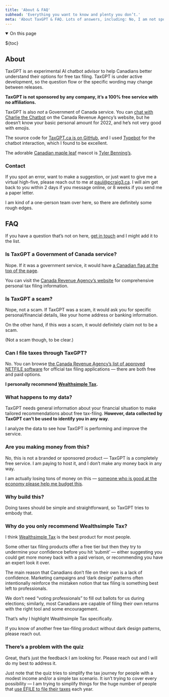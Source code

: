 ```yaml
---
title: 'About & FAQ'
subhead: 'Everything you want to know and plenty you don’t.'
meta: 'About TaxGPT & FAQ. Lots of answers, including: No, I am not sponsored by Wealthsimple.'
---
```


<details class="table-of-contents--wrapper" open>
<summary class="table-of-contents--heading heading">
<span>On this page</span>
</summary>

${toc}

</details>

## About

TaxGPT is an experimental AI chatbot advisor to help Canadians better understand their options for free tax filing. TaxGPT is under active development, so the question flow or the specific wording may change between releases.

**TaxGPT is not sponsored by any company, it’s a 100% free service with no affiliations.**

TaxGPT is also _not_ a Government of Canada service. You can [chat with Charlie the Chatbot](https://www.canada.ca/en/services/taxes/income-tax/personal-income-tax.html) on the Canada Revenue Agency’s website, but he doesn’t know your basic personal amount for 2022, and he’s not very good with emojis.

The source code for [TaxGPT.ca is on GitHub](https://github.com/pcraig3/tax-gpt), and I used [Typebot](https://typebot.io/) for the chatbot interaction, which I found to be excellent.

The adorable [Canadian maple leaf](/robot.svg) mascot is [Tyler Benning’s](https://tylerbenning.com).

### Contact

If you spot an error, want to make a suggestion, or just want to give me a virtual high-five, please reach out to me at [paul@pcraig3.ca](mailto:paul@pcraig3.ca). I will aim get back to you within 2 days if you message online, or 8 weeks if you send me a paper letter.

I am kind of a one-person team over here, so there are definitely some rough edges.

## FAQ

If you have a question that’s not on here, [get in touch](mailto:paul@pcraig3.ca) and I might add it to the list.

### Is TaxGPT a Government of Canada service?

Nope. If it was a government service, it would have [a Canadian flag at the top of the page](https://design.canada.ca/common-design-patterns/global-header.html).

You can visit the [Canada Revenue Agency’s website](https://www.canada.ca/en/services/taxes/income-tax/personal-income-tax.html) for comprehensive personal tax filing information.

### Is TaxGPT a scam?

Nope, not a scam. If TaxGPT was a scam, it would ask you for specific personal/financial details, like your home address or banking information.

On the other hand, if this _was_ a scam, it would definitely claim not to be a scam.

(Not a scam though, to be clear.)

### Can I file taxes through TaxGPT?

No. You can browse [the Canada Revenue Agency’s list of approved NETFILE software](https://www.canada.ca/en/revenue-agency/services/e-services/e-services-individuals/netfile-overview/certified-software-netfile-program.html#h_1) for official tax filing applications — there are both free and paid options.

**I personally recommend [Wealthsimple Tax](https://www.wealthsimple.com/en-ca/tax).**

### What happens to my data?

TaxGPT needs general information about your financial situation to make tailored recommendations about free tax-filing. **However, data collected by TaxGPT can’t be used to identify you in any way**.

I analyze the data to see how TaxGPT is performing and improve the service.

### Are you making money from this?

No, this is not a branded or sponsored product — TaxGPT is a completely free service. I am paying to host it, and I don’t make any money back in any way.

I am actually losing tons of money on this — [someone who is good at the economy please help me budget this](https://twitter.com/dril/status/384408932061417472?lang=en).

### Why build this?

Doing taxes should be simple and straightforward, so TaxGPT tries to embody that.

### Why do you only recommend Wealthsimple Tax?

I think [Wealthsimple Tax](https://www.wealthsimple.com/en-ca/tax) is the best product for most people.

Some other tax filing products offer a free tier but then they try to undermine your confidence before you hit ‘submit’ — either suggesting you could get more money back with a paid verison, or recommending you have an expert look it over.

The main reason that Canadians don’t file on their own is a lack of confidence. Marketing campaigns and ‘dark design’ patterns often intentionally reinforce the mistaken notion that tax filing is something best left to professionals.

We don’t need “voting professionals” to fill out ballots for us during elections; similarly, most Canadians are capable of filing their own returns with the right tool and some encouragement.

That’s why I highlight Wealthsimple Tax specifically.

If you know of another free tax-filing product without dark design patterns, please reach out.

### There’s a problem with the quiz

Great, that’s just the feedback I am looking for. Please reach out and I will do my best to address it.

Just note that the quiz tries to simplify the tax journey for people with a modest income and/or a simple tax scenario. It isn’t trying to cover every possibility — I am trying to simplify things for the huge number of people that [use EFILE to file their taxes](https://www.canada.ca/en/revenue-agency/corporate/about-canada-revenue-agency-cra/individual-income-tax-return-statistics.html) each year.
